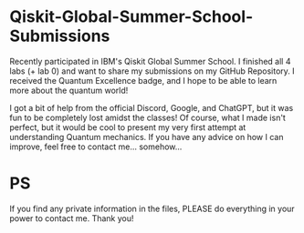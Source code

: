 # Qiskit-Global-Summer-School-Submissions
Recently participated in IBM's Qiskit Global Summer School. I finished all 4 labs (+ lab 0) and want to share my submissions on my GitHub Repository. I received the Quantum Excellence badge, and I hope to be able to learn more about the quantum world!

I got a bit of help from the official Discord, Google, and ChatGPT, but it was fun to be completely lost amidst the classes! Of course, what I made isn't perfect, but it would be cool to present my very first attempt at understanding Quantum mechanics. If you have any advice on how I can improve, feel free to contact me... somehow...

# PS
If you find any private information in the files, PLEASE do everything in your power to contact me. Thank you!

